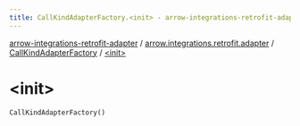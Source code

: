 ```yaml
---
title: CallKindAdapterFactory.<init> - arrow-integrations-retrofit-adapter
---
```


[arrow-integrations-retrofit-adapter](../../index.html) / [arrow.integrations.retrofit.adapter](../index.html) / [CallKindAdapterFactory](index.html) / [&lt;init&gt;](./-init-.html)

# &lt;init&gt;

`CallKindAdapterFactory()`